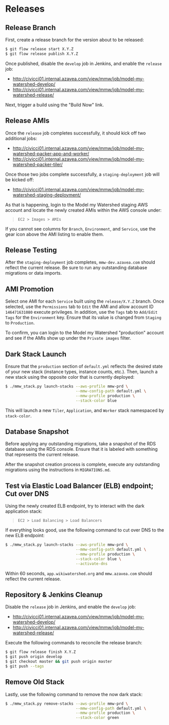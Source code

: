 # Releases

## Release Branch

First, create a release branch for the version about to be released:

```bash
$ git flow release start X.Y.Z
$ git flow release publish X.Y.Z
```

Once published, disable the `develop` job in Jenkins, and enable the `release` job:

- http://civicci01.internal.azavea.com/view/mmw/job/model-my-watershed-develop/
- http://civicci01.internal.azavea.com/view/mmw/job/model-my-watershed-release/

Next, trigger a build using the "Build Now" link.

## Release AMIs

Once the `release` job completes successfully, it should kick off two additional jobs:

- http://civicci01.internal.azavea.com/view/mmw/job/model-my-watershed-packer-app-and-worker/
- http://civicci01.internal.azavea.com/view/mmw/job/model-my-watershed-packer-tiler/

Once those two jobs complete successfully, a `staging-deployment` job will be kicked off:

- http://civicci01.internal.azavea.com/view/mmw/job/model-my-watershed-staging-deployment/

As that is happening, login to the Model my Watershed staging AWS account and locate the newly created AMIs within the AWS console under:

> `EC2 > Images > AMIs`

If you cannot see columns for `Branch`, `Environment`, and `Service`, use the gear icon above the AMI listing to enable them.

## Release Testing

After the `staging-deployment` job completes, `mmw-dev.azavea.com` should reflect the current release. Be sure to run any outstanding database migrations or data imports.

## AMI Promotion

Select one AMI for each `Service` built using the `release/X.Y.Z` branch. Once selected, use the `Permissions` tab to `Edit` the AMI and allow account ID `146471631080` execute privileges. In addition, use the `Tags` tab to `Add/Edit Tags` for the `Environment` key. Ensure that its value is changed from `Staging` to `Production`.

To confirm, you can login to the Model my Watershed "production" account and see if the AMIs show up under the `Private images` filter.

## Dark Stack Launch

Ensure that the `production` section of `default.yml` reflects the desired state of your new stack (instance types, instance counts, etc.). Then, launch a new stack using the opposite color that is currently deployed:

```bash
$ ./mmw_stack.py launch-stacks --aws-profile mmw-prd \
                               --mmw-config-path default.yml \
                               --mmw-profile production \
                               --stack-color blue
```

This will launch a new `Tiler`, `Application`, and `Worker` stack namespaced by `stack-color`.

## Database Snapshot

Before applying any outstanding migrations, take a snapshot of the RDS database using the RDS console. Ensure that it is labeled with something that represents the current release.

After the snapshot creation process is complete, execute any outstanding migrations using the instructions in `MIGRATIONS.md`.

## Test via Elastic Load Balancer (ELB) endpoint; Cut over DNS

Using the newly created ELB endpoint, try to interact with the dark application stack:

> `EC2 > Load Balancing > Load Balancers`

If everything looks good, use the following command to cut over DNS to the new ELB endpoint:

```bash
$ ./mmw_stack.py launch-stacks --aws-profile mmw-prd \
                               --mmw-config-path default.yml \
                               --mmw-profile production \
                               --stack-color blue \
                               --activate-dns
```

Within 60 seconds, `app.wikiwatershed.org` and `mmw.azavea.com` should reflect the current release.

## Repository & Jenkins Cleanup

Disable the `release` job in Jenkins, and enable the `develop` job:

- http://civicci01.internal.azavea.com/view/mmw/job/model-my-watershed-develop/
- http://civicci01.internal.azavea.com/view/mmw/job/model-my-watershed-release/

Execute the following commands to reconcile the release branch:

```bash
$ git flow release finish X.Y.Z
$ git push origin develop
$ git checkout master && git push origin master
$ git push --tags
```

## Remove Old Stack

Lastly, use the following command to remove the now dark stack:

```bash
$ ./mmw_stack.py remove-stacks --aws-profile mmw-prd \
                               --mmw-config-path default.yml \
                               --mmw-profile production \
                               --stack-color green
```
